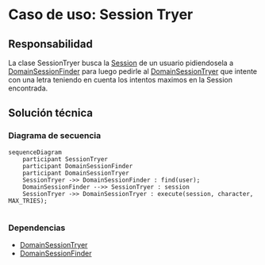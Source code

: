 # Caso de uso: Session Tryer

## Responsabilidad
La clase SessionTryer busca la [Session]() de un usuario pidiendosela a [DomainSessionFinder]() para luego pedirle al [DomainSessionTryer]()
que intente con una letra teniendo en cuenta los intentos maximos en la Session encontrada.

## Solución técnica

### Diagrama de secuencia
````mermaid
sequenceDiagram
    participant SessionTryer
    participant DomainSessionFinder
    participant DomainSessionTryer
    SessionTryer ->> DomainSessionFinder : find(user);
    DomainSessionFinder -->> SessionTryer : session
    SessionTryer ->> DomainSessionTryer : execute(session, character, MAX_TRIES);
    
````

### Dependencias
- [DomainSessionTryer]()
- [DomainSessionFinder]()